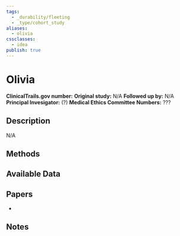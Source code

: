 ```yaml
---
tags:
  - _durability/fleeting
  - _type/cohort_study
aliases:
  - olivia
cssclasses:
  - idea
publish: true
---
```

# Olivia

**ClinicalTrails.gov number:** [](https://clinicaltrials.gov/ct2/history/)
**Original study:** N/A
**Followed up by:** N/A
**Principal Invesigator:** (?)
**Medical Ethics Committee Numbers:** ???

## Description
N/A


## Methods


## Available Data


## Papers
- 

## Notes
